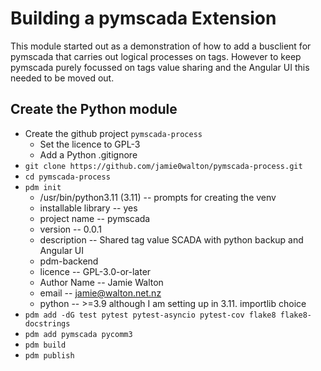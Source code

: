 # Building a pymscada Extension
This module started out as a demonstration of how to add a busclient for
pymscada that carries out logical processes on tags. However to keep
pymscada purely focussed on tags value sharing and the Angular UI this
needed to be moved out.

## Create the Python module

- Create the github project ```pymscada-process```
  - Set the licence to GPL-3
  - Add a Python .gitignore
- ```git clone https://github.com/jamie0walton/pymscada-process.git```
- ```cd pymscada-process```
- ```pdm init```
  - /usr/bin/python3.11 (3.11) -- prompts for creating the venv
  - installable library -- yes
  - project name -- pymscada
  - version -- 0.0.1
  - description -- Shared tag value SCADA with python backup and Angular UI
  - pdm-backend
  - licence -- GPL-3.0-or-later
  - Author Name -- Jamie Walton
  - email -- jamie@walton.net.nz
  - python -- >=3.9  although I am setting up in 3.11. importlib choice
- ```pdm add -dG test pytest pytest-asyncio pytest-cov flake8 flake8-docstrings```
- ```pdm add pymscada pycomm3```
- ```pdm build```
- ```pdm publish```


